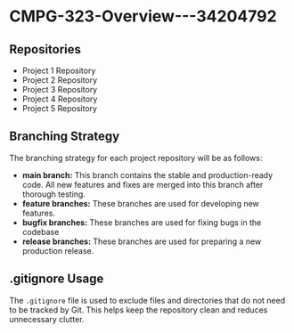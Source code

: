 # CMPG-323-Overview---34204792
## Repositories
- Project 1 Repository
- Project 2 Repository
- Project 3 Repository
- Project 4 Repository
- Project 5 Repository

## Branching Strategy
The branching strategy for each project repository will be as follows:

- **main branch:** This branch contains the stable and production-ready code. All new features and fixes are merged into this branch after thorough testing.
- **feature branches:** These branches are used for developing new features.
- **bugfix branches:** These branches are used for fixing bugs in the codebase
- **release branches:** These branches are used for preparing a new production release.

## .gitignore Usage
The `.gitignore` file is used to exclude files and directories that do not need to be tracked by Git. This helps keep the repository clean and reduces unnecessary clutter.
